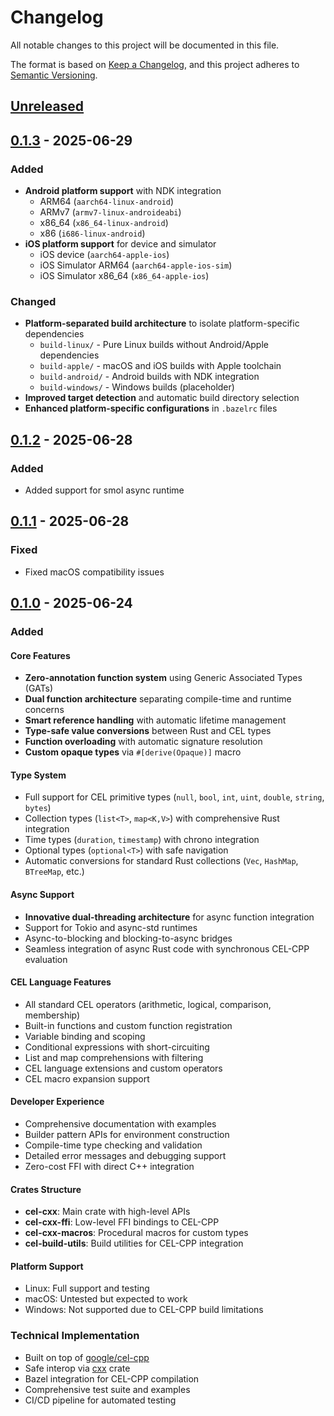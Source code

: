 # Changelog

All notable changes to this project will be documented in this file.

The format is based on [Keep a Changelog](https://keepachangelog.com/en/1.0.0/),
and this project adheres to [Semantic Versioning](https://semver.org/spec/v2.0.0.html).

## [Unreleased]

## [0.1.3] - 2025-06-29

### Added
- **Android platform support** with NDK integration
  - ARM64 (`aarch64-linux-android`)
  - ARMv7 (`armv7-linux-androideabi`) 
  - x86_64 (`x86_64-linux-android`)
  - x86 (`i686-linux-android`)
- **iOS platform support** for device and simulator
  - iOS device (`aarch64-apple-ios`)
  - iOS Simulator ARM64 (`aarch64-apple-ios-sim`)
  - iOS Simulator x86_64 (`x86_64-apple-ios`)

### Changed
- **Platform-separated build architecture** to isolate platform-specific dependencies
  - `build-linux/` - Pure Linux builds without Android/Apple dependencies
  - `build-apple/` - macOS and iOS builds with Apple toolchain
  - `build-android/` - Android builds with NDK integration
  - `build-windows/` - Windows builds (placeholder)
- **Improved target detection** and automatic build directory selection
- **Enhanced platform-specific configurations** in `.bazelrc` files

## [0.1.2] - 2025-06-28

### Added
- Added support for smol async runtime

## [0.1.1] - 2025-06-28

### Fixed
- Fixed macOS compatibility issues

## [0.1.0] - 2025-06-24

### Added

#### Core Features
- **Zero-annotation function system** using Generic Associated Types (GATs)
- **Dual function architecture** separating compile-time and runtime concerns
- **Smart reference handling** with automatic lifetime management
- **Type-safe value conversions** between Rust and CEL types
- **Function overloading** with automatic signature resolution
- **Custom opaque types** via `#[derive(Opaque)]` macro

#### Type System
- Full support for CEL primitive types (`null`, `bool`, `int`, `uint`, `double`, `string`, `bytes`)
- Collection types (`list<T>`, `map<K,V>`) with comprehensive Rust integration
- Time types (`duration`, `timestamp`) with chrono integration
- Optional types (`optional<T>`) with safe navigation
- Automatic conversions for standard Rust collections (`Vec`, `HashMap`, `BTreeMap`, etc.)

#### Async Support
- **Innovative dual-threading architecture** for async function integration
- Support for Tokio and async-std runtimes
- Async-to-blocking and blocking-to-async bridges
- Seamless integration of async Rust code with synchronous CEL-CPP evaluation

#### CEL Language Features
- All standard CEL operators (arithmetic, logical, comparison, membership)
- Built-in functions and custom function registration
- Variable binding and scoping
- Conditional expressions with short-circuiting
- List and map comprehensions with filtering
- CEL language extensions and custom operators
- CEL macro expansion support

#### Developer Experience
- Comprehensive documentation with examples
- Builder pattern APIs for environment construction
- Compile-time type checking and validation
- Detailed error messages and debugging support
- Zero-cost FFI with direct C++ integration

#### Crates Structure
- **cel-cxx**: Main crate with high-level APIs
- **cel-cxx-ffi**: Low-level FFI bindings to CEL-CPP
- **cel-cxx-macros**: Procedural macros for custom types
- **cel-build-utils**: Build utilities for CEL-CPP integration

#### Platform Support
- Linux: Full support and testing
- macOS: Untested but expected to work
- Windows: Not supported due to CEL-CPP build limitations

### Technical Implementation
- Built on top of [google/cel-cpp](https://github.com/google/cel-cpp)
- Safe interop via [cxx](https://github.com/dtolnay/cxx) crate
- Bazel integration for CEL-CPP compilation
- Comprehensive test suite and examples
- CI/CD pipeline for automated testing

[Unreleased]: https://github.com/xjasonli/cel-cxx/compare/v0.1.3...HEAD
[0.1.3]: https://github.com/xjasonli/cel-cxx/compare/v0.1.2...v0.1.3
[0.1.2]: https://github.com/xjasonli/cel-cxx/compare/v0.1.1...v0.1.2
[0.1.1]: https://github.com/xjasonli/cel-cxx/compare/v0.1.0...v0.1.1
[0.1.0]: https://github.com/xjasonli/cel-cxx/releases/tag/v0.1.0 